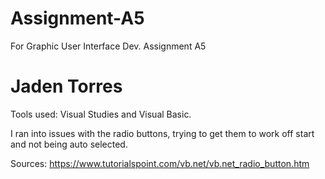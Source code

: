 # Assignment-A5
For Graphic User Interface Dev. Assignment A5

# Jaden Torres

Tools used: Visual Studies and Visual Basic.

I ran into issues with the radio buttons, trying to get them to work off start and not being auto selected. 

Sources: https://www.tutorialspoint.com/vb.net/vb.net_radio_button.htm


